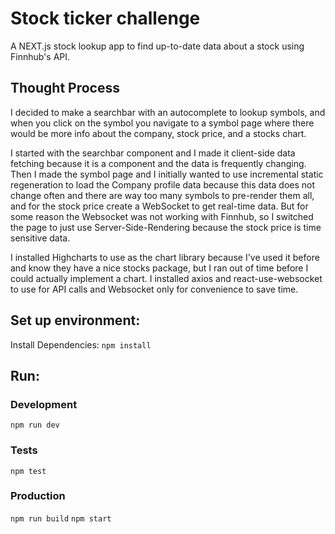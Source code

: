 # Stock ticker challenge
A NEXT.js stock lookup app to find up-to-date data about a stock using Finnhub's API.

## Thought Process
I decided to make a searchbar with an autocomplete to lookup symbols, and when you click on the symbol you navigate to a symbol page where there would be more info about the company, stock price, and a stocks chart.

I started with the searchbar component and I made it client-side data fetching because it is a component and the data is frequently changing. Then I made the symbol page and I initially wanted to use incremental static regeneration to load the Company profile data because this data does not change often and there are way too many symbols to pre-render them all, and for the stock price create a WebSocket to get real-time data. But for some reason the Websocket was not working with Finnhub, so I switched the page to just use Server-Side-Rendering because the stock price is time sensitive data. 

I installed Highcharts to use as the chart library because I've used it before and know they have a nice stocks package, but I ran out of time before I could actually implement a chart.
I installed axios and react-use-websocket to use for API calls and Websocket only for convenience to save time.

## Set up environment:

Install Dependencies:
`npm install`

## Run:

### Development

`npm run dev`

### Tests

`npm test`

### Production

`npm run build`
`npm start`